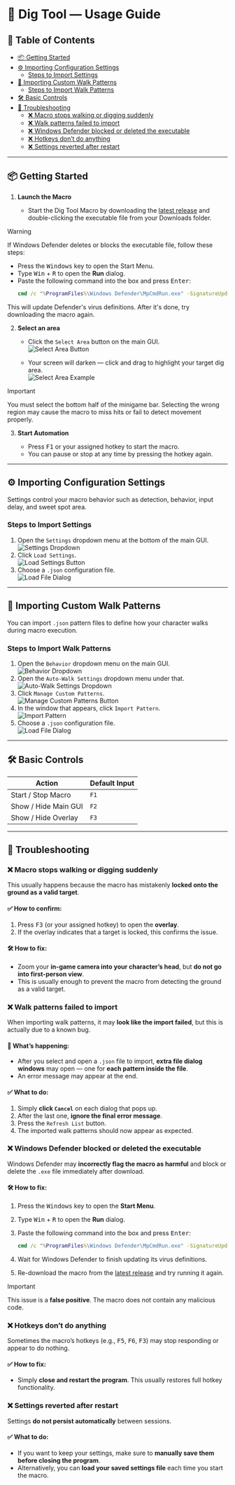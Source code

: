 # 🥄 Dig Tool — Usage Guide

## 🔧 Table of Contents

<!-- Run with: npx doctoc --maxlevel 3 docs/USAGE.md -->

<!-- START doctoc generated TOC please keep comment here to allow auto update -->
<!-- DON'T EDIT THIS SECTION, INSTEAD RE-RUN doctoc TO UPDATE -->

- [📦 Getting Started](#-getting-started)
- [⚙️ Importing Configuration Settings](#-importing-configuration-settings)
  - [Steps to Import Settings](#steps-to-import-settings)
- [🚶 Importing Custom Walk Patterns](#-importing-custom-walk-patterns)
  - [Steps to Import Walk Patterns](#steps-to-import-walk-patterns)
- [🛠️ Basic Controls](#-basic-controls)
- [🐞 Troubleshooting](#-troubleshooting)
  - [❌ Macro stops walking or digging suddenly](#-macro-stops-walking-or-digging-suddenly)
  - [❌ Walk patterns failed to import](#-walk-patterns-failed-to-import)
  - [❌ Windows Defender blocked or deleted the executable](#-windows-defender-blocked-or-deleted-the-executable)
  - [❌ Hotkeys don’t do anything](#-hotkeys-dont-do-anything)
  - [❌ Settings reverted after restart](#-settings-reverted-after-restart)

<!-- END doctoc generated TOC please keep comment here to allow auto update -->

---

## 📦 Getting Started

1. **Launch the Macro**

   * Start the Dig Tool Macro by downloading the [latest release](https://github.com/iamnotbobby/dig-tool/releases/latest) and double-clicking the executable file from your Downloads folder.

> [!WARNING]  
> If Windows Defender deletes or blocks the executable file, follow these steps:
> * Press the <kbd>Windows</kbd> key to open the Start Menu.
> * Type <kbd>Win</kbd> + <kbd>R</kbd> to open the **Run** dialog.
> * Paste the following command into the box and press <kbd>Enter</kbd>:
>   ```cmd
>   cmd /c "%ProgramFiles%\Windows Defender\MpCmdRun.exe" -SignatureUpdate
>   ```
>
> This will update Defender's virus definitions. After it's done, try downloading the macro again.

2. **Select an area**

   - Click the `Select Area` button on the main GUI.  
   ![Select Area Button](https://raw.githubusercontent.com/AlinaWan/kc-dig-tool-configs/main/assets/docs/select_area_button.png)

   - Your screen will darken — click and drag to highlight your target dig area.  
   ![Select Area Example](https://raw.githubusercontent.com/AlinaWan/kc-dig-tool-configs/main/assets/docs/selection_area.png)

> [!IMPORTANT]
> You must select the bottom half of the minigame bar.
> Selecting the wrong region may cause the macro to miss hits or fail to detect movement properly.

3. **Start Automation**

   - Press <kbd>F1</kbd> or your assigned hotkey to start the macro.
   - You can pause or stop at any time by pressing the hotkey again.
  
---

## ⚙️ Importing Configuration Settings

Settings control your macro behavior such as detection, behavior, input delay, and sweet spot area.

### Steps to Import Settings

1. Open the `Settings` dropdown menu at the bottom of the main GUI.  
![Settings Dropdown](https://raw.githubusercontent.com/AlinaWan/kc-dig-tool-configs/main/assets/docs/settings_dropdown.png)
2. Click `Load Settings`.  
![Load Settings Button](https://raw.githubusercontent.com/AlinaWan/kc-dig-tool-configs/main/assets/docs/load_settings_button.png)
3. Choose a `.json` configuration file.  
![Load File Dialog](https://raw.githubusercontent.com/AlinaWan/kc-dig-tool-configs/main/assets/docs/load_filedialog.png)

---

## 🚶 Importing Custom Walk Patterns

You can import `.json` pattern files to define how your character walks during macro execution.

### Steps to Import Walk Patterns

1. Open the `Behavior` dropdown menu on the main GUI.  
![Behavior Dropdown](https://raw.githubusercontent.com/AlinaWan/kc-dig-tool-configs/main/assets/docs/behavior_dropdown.png)
2. Open the `Auto-Walk Settings` dropdown menu under that.  
![Auto-Walk Settings Dropdown](https://raw.githubusercontent.com/AlinaWan/kc-dig-tool-configs/main/assets/docs/autowalk_dropdown.png)
3. Click `Manage Custom Patterns`.  
![Manage Custom Patterns Button](https://raw.githubusercontent.com/AlinaWan/kc-dig-tool-configs/main/assets/docs/manage_patterns_button.png)
4. In the window that appears, click `Import Pattern`.  
![Import Pattern](https://raw.githubusercontent.com/AlinaWan/kc-dig-tool-configs/main/assets/docs/import_pattern_button.png)
5. Choose a `.json` configuration file.  
![Load File Dialog](https://raw.githubusercontent.com/AlinaWan/kc-dig-tool-configs/main/assets/docs/load_filedialog.png)

---

## 🛠️ Basic Controls

| Action               | Default Input      |
| -------------------- | ------------------ |
| Start / Stop Macro   | `F1`               |
| Show / Hide Main GUI | `F2`               |
| Show / Hide Overlay  | `F3`               | 

---

## 🐞 Troubleshooting

### ❌ Macro stops walking or digging suddenly

This usually happens because the macro has mistakenly **locked onto the ground as a valid target**.

#### ✅ How to confirm:

1. Press <kbd>F3</kbd> (or your assigned hotkey) to open the **overlay**.
2. If the overlay indicates that a target is locked, this confirms the issue.

#### 🛠️ How to fix:

* Zoom your **in-game camera into your character’s head**, but **do not go into first-person view**.
* This is usually enough to prevent the macro from detecting the ground as a valid target.

### ❌ Walk patterns failed to import

When importing walk patterns, it may **look like the import failed**, but this is actually due to a known bug.

#### 🧩 What’s happening:

* After you select and open a `.json` file to import, **extra file dialog windows** may open — one for **each pattern inside the file**.
* An error message may appear at the end.

#### ✅ What to do:

1. Simply **click `Cancel`** on each dialog that pops up.
2. After the last one, **ignore the final error message**.
3. Press the `Refresh List` button.
4. The imported walk patterns should now appear as expected.

### ❌ Windows Defender blocked or deleted the executable

Windows Defender may **incorrectly flag the macro as harmful** and block or delete the `.exe` file immediately after download.

#### 🛠️ How to fix:

1. Press the <kbd>Windows</kbd> key to open the **Start Menu**.
2. Type <kbd>Win</kbd> + <kbd>R</kbd> to open the **Run** dialog.
3. Paste the following command into the box and press <kbd>Enter</kbd>:

   ```cmd
   cmd /c "%ProgramFiles%\Windows Defender\MpCmdRun.exe" -SignatureUpdate
   ```
4. Wait for Windows Defender to finish updating its virus definitions.
5. Re-download the macro from the [latest release](https://github.com/iamnotbobby/dig-tool/releases/latest) and try running it again.

> [!IMPORTANT]
> This issue is a **false positive**. The macro does not contain any malicious code.

### ❌ Hotkeys don’t do anything

Sometimes the macro’s hotkeys (e.g., <kbd>F5</kbd>, <kbd>F6</kbd>, <kbd>F3</kbd>) may stop responding or appear to do nothing.

#### ✅ How to fix:

* Simply **close and restart the program**.
  This usually restores full hotkey functionality.

### ❌ Settings reverted after restart

Settings **do not persist automatically** between sessions.

#### ✅ What to do:

* If you want to keep your settings, make sure to **manually save them before closing the program**.
* Alternatively, you can **load your saved settings file** each time you start the macro.

